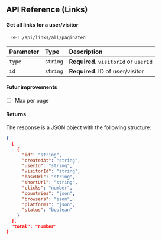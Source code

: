 ## API Reference (Links)

#### Get all links for a user/visitor

```http
  GET /api/links/all/paginated
```

| Parameter | Type     | Description                           |
| :-------- | :------- | :------------------------------------ |
| `type`    | `string` | **Required**. `visitorId` or `userId` |
| `id`      | `string` | **Required**. ID of user/visitor      |

#### Futur improvements

- [ ] Max per page

#### Returns

The response is a JSON object with the following structure:

```json
{
  [
    {
      "id": "string",
      "createdAt": "string",
      "userId": "string",
      "visitorId": "string",
      "baseUrl": "string",
      "shortUrl": "string",
      "clicks": "number",
      "countries": "json",
      "browsers": "json",
      "platforms": "json",
      "status": "boolean"
    }
  ],
  "total": "number"
}
```